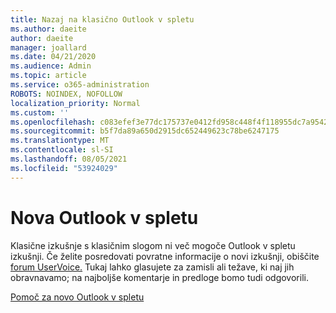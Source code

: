 ```yaml
---
title: Nazaj na klasično Outlook v spletu
ms.author: daeite
author: daeite
manager: joallard
ms.date: 04/21/2020
ms.audience: Admin
ms.topic: article
ms.service: o365-administration
ROBOTS: NOINDEX, NOFOLLOW
localization_priority: Normal
ms.custom: ''
ms.openlocfilehash: c083efef3e77dc175737e0412fd958c448f4f118955dc7a95427dab831ccbe4d
ms.sourcegitcommit: b5f7da89a650d2915dc652449623c78be6247175
ms.translationtype: MT
ms.contentlocale: sl-SI
ms.lasthandoff: 08/05/2021
ms.locfileid: "53924029"
---
```

# <a name="the-new-outlook-on-the-web"></a>Nova Outlook v spletu

Klasične izkušnje s klasičnim slogom ni več mogoče Outlook v spletu izkušnji. Če želite posredovati povratne informacije o novi izkušnji, obiščite [forum UserVoice.](https://go.microsoft.com/fwlink/?linkid=2103182) Tukaj lahko glasujete za zamisli ali težave, ki naj jih obravnavamo; na najboljše komentarje in predloge bomo tudi odgovorili.

[Pomoč za novo Outlook v spletu](https://support.office.com/article/017014cd-2ad0-41ab-8473-6bd8c349d4f8)